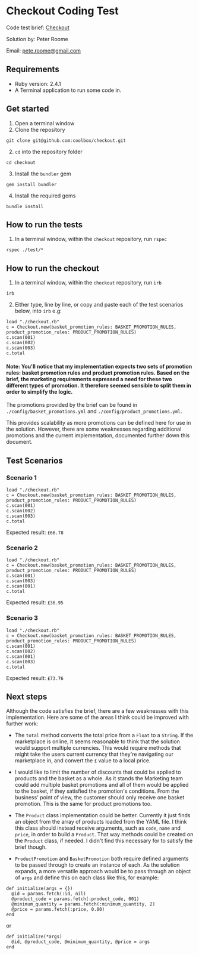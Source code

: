# Checkout Coding Test

Code test brief: [Checkout](https://docs.google.com/document/d/1lVzmQCfp5UcP7ygR2M8BLmbOA-T1wbXocAwaT8gruro)

Solution by: Peter Roome

Email: <pete.roome@gmail.com>

## Requirements
- Ruby version: 2.4.1
- A Terminal application to run some code in.

## Get started
1. Open a terminal window
2. Clone the repository
```
git clone git@github.com:coolbox/checkout.git
```

2. `cd` into the repository folder
```
cd checkout
```

3. Install the `bundler` gem
```
gem install bundler
```

4. Install the required gems
```
bundle install
```

## How to run the tests
1. In a terminal window, within the `checkout` repository, run `rspec`
```
rspec ./test/*
```

## How to run the checkout
1. In a terminal window, within the `checkout` repository, run `irb`
```
irb
```

2. Either type, line by line, or copy and paste each of the test scenarios below, into `irb` e.g:

```
load "./checkout.rb"
c = Checkout.new(basket_promotion_rules: BASKET_PROMOTION_RULES, product_promotion_rules: PRODUCT_PROMOTION_RULES)
c.scan(001)
c.scan(002)
c.scan(003)
c.total
```

#### Note: You'll notice that my implementation expects two sets of promotion rules: basket promotion rules and product promotion rules. Based on the brief, the marketing requirements expressed a need for these two different types of promotion. It therefore seemed sensible to split them in order to simplify the logic.

The promotions provided by the brief can be found in `./config/basket_promotions.yml` and `./config/product_promotions.yml`.

This provides scalability as more promotions can be defined here for use in the solution. However, there are some weaknesses regarding additional promotions and the current implementation, documented further down this document.

## Test Scenarios
### Scenario 1
```
load "./checkout.rb"
c = Checkout.new(basket_promotion_rules: BASKET_PROMOTION_RULES, product_promotion_rules: PRODUCT_PROMOTION_RULES)
c.scan(001)
c.scan(002)
c.scan(003)
c.total
```
Expected result: `£66.78`

### Scenario 2
```
load "./checkout.rb"
c = Checkout.new(basket_promotion_rules: BASKET_PROMOTION_RULES, product_promotion_rules: PRODUCT_PROMOTION_RULES)
c.scan(001)
c.scan(003)
c.scan(001)
c.total
```
Expected result: `£36.95`

### Scenario 3
```
load "./checkout.rb"
c = Checkout.new(basket_promotion_rules: BASKET_PROMOTION_RULES, product_promotion_rules: PRODUCT_PROMOTION_RULES)
c.scan(001)
c.scan(002)
c.scan(001)
c.scan(003)
c.total
```
Expected result: `£73.76`

## Next steps
Although the code satisfies the brief, there are a few weaknesses with this implementation. Here are some of the areas I think could be improved with further work:

- The `total` method converts the total price from a `Float` to a `String`. If the marketplace is online, it seems reasonable to think that the solution would support multiple currencies. This would require methods that might take the users current currency that they're navigating our marketplace in, and convert the `£` value to a local price.

- I would like to limit the number of discounts that could be applied to products and the basket as a whole. As it stands the Marketing team could add multiple basket promotions and all of them would be applied to the basket, if they satisfied the promotion's conditions. From the business' point of view, the customer should only receive one basket promotion. This is the same for product promotions too.

- The `Product` class implementation could be better. Currently it just finds an object from the array of products loaded from the YAML file. I think this class should instead receive arguments, such as `code`, `name` and `price`, in order to build a `Product`. That way methods could be created on the `Product` class, if needed. I didn't find this necessary for to satisfy the brief though.

- `ProductPromotion` and `BasketPromotion` both require defined arguments to be passed through to create an instance of each. As the solution expands, a more versatile approach would be to pass through an object of `args` and define this on each class like this, for example:

```
def initialize(args = {})
  @id = params.fetch(:id, nil)
  @product_code = params.fetch(:product_code, 001)
  @minimum_quantity = params.fetch(:minimum_quantity, 2)
  @price = params.fetch(:price, 0.00)  
end
```
or
```
def initialize(*args)
  @id, @product_code, @minimum_quantity, @price = args
end
```
